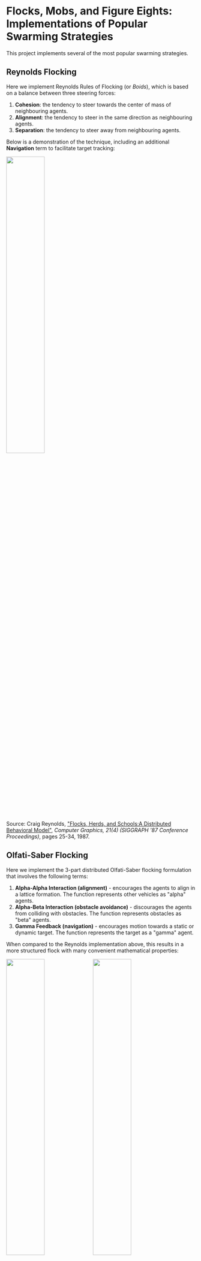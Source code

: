 # Flocks, Mobs, and Figure Eights: Implementations of Popular Swarming StrategiesThis project implements several of the most popular swarming strategies.## Reynolds FlockingHere we implement Reynolds Rules of Flocking (or *Boids*), which is based on a balance between three steering forces:1. **Cohesion**: the tendency to steer towards the center of mass of neighbouring agents.2. **Alignment**: the tendency to steer in the same direction as neighbouring agents.3. **Separation**: the tendency to steer away from neighbouring agents. Below is a demonstration of the technique, including an additional **Navigation** term to facilitate target tracking:<p float="center">  <img src="https://github.com/tjards/swarming_sim/blob/master/Figs/animation_reynolds_01.gif" width="45%" /></p>Source: Craig Reynolds, ["Flocks, Herds, and Schools:A Distributed Behavioral Model"](https://www.red3d.com/cwr/papers/1987/boids.html), *Computer Graphics, 21(4) (SIGGRAPH '87 Conference Proceedings)*, pages 25-34, 1987.## Olfati-Saber FlockingHere we implement the 3-part distributed Olfati-Saber flocking formulation that involves the following terms:1. **Alpha-Alpha Interaction (alignment)** - encourages the agents to align in a lattice formation. The function represents other vehicles as "alpha" agents. 2. **Alpha-Beta Interaction (obstacle avoidance)** - discourages the agents from colliding with obstacles. The function represents obstacles as "beta" agents.3. **Gamma Feedback (navigation)** - encourages motion towards a static or dynamic target. The function represents the target as a "gamma" agent.When compared to the Reynolds implementation above, this results in a more structured flock with many convenient mathematical properties:<p float="center">    <img src="https://github.com/tjards/swarming_sim/blob/master/Figs/animation_worx3.gif" width="45%" />    <img src="https://github.com/tjards/swarming_sim/blob/master/Figs/animation_worx4.gif" width="45%" /></p>Source: Reza Olfati-Saber, ["Flocking for Multi-Agent Dynamic Systems: Algorithms and Theory"](https://ieeexplore.ieee.org/document/1605401), *IEEE Transactions on Automatic Control*, Vol. 51 (3), 2006.## Starling FlockingFor more natural behavior, we model the roosting behaviour of starlings as follows:1. **Cohesion**, **Alignment**, and **Separation** rules of Reynolds above.2. **Horizontal Roosting**, which encourages all agents to steer towards a central location as a function of their heading and distance away.3. **Vertical Roosting**, which encourages all agents to hover over a nest.Below is a demonstration of this roosting:<p float="center">  <img src="https://github.com/tjards/swarming_sim/blob/master/Figs/animation_starling.gif" width="45%" /></p>Source: H. Hildenbrandt, C. Carere, and C.K. Hemelrijk,["Self-organized aerial displays of thousands of starlings: a model"](https://academic.oup.com/beheco/article/21/6/1349/333856?login=false), *Behavioral Ecology*, Volume 21, Issue 6, pages 1349–1359, 2010.## EncirclementHere we formulate overlapping planes of encirclement (using quaternions) to achieve dynamic encirclement:<p float="center">  <img src="https://github.com/tjards/swarming_sim/blob/master/Figs/animation_circle_01.gif" width="45%" /></p>Source: P. T. Jardine and S. N. Givigi, ["Bimodal Dynamic Swarms"](https://ieeexplore.ieee.org/document/9857917), *IEEE Access*, vol. 10, pp. 94487-94495, 2022.## Dynamic LemniscateInspired by the natural mobbing behavior of birds, here we present a quasi-distributed swarming strategy called the Dynamic Lemniscatic Arch. It resolves the problem of producing globally-stable, evenly-spaced lemniscate (or, figure-eight) trajectories while relying on local interactions only.<p float="center">    <img src="https://github.com/tjards/swarming_sim/blob/master/Figs/animation_lemni_01.gif" width="45%" />    <img src="https://github.com/tjards/swarming_sim/blob/master/Figs/animation_dyn_lemni1.gif" width="45%" /></p>Source: P. T. Jardine and S. N. Givigi, ["Flocks, Mobs, and Figure Eights: Swarming as a Lemniscatic Arch"](https://mc.manuscriptcentral.com/tnse-cs), *IEEE Transactions on Network Science and Engineering*, 2022.# CitingThe code is opensource but, if you reference this work in your own reserach, please cite me. I have provided an example bibtex citation below:`@techreport{Jardine-2022,  title={Flocks, Mobs, and Figure Eights: Implementations of Popular Swarming Strategies},  author={Jardine, P.T.},  year={2022},  institution={Royal Military College of Canada, Kingston, Ontario},  type={GitHub Repository},}`Alternatively, you can cite any of my related papers, which are listed in [Google Scholar](https://scholar.google.com/citations?hl=en&user=RGlv4ZUAAAAJ&view_op=list_works&sortby=pubdate). 